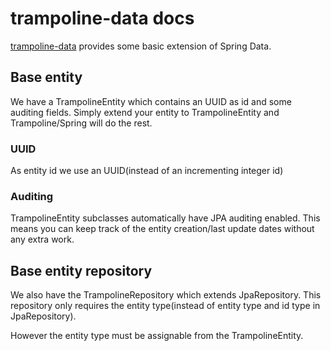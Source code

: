 # trampoline-data docs

[trampoline-data](../trampoline-data) provides some basic extension of Spring Data.

## Base entity
We have a TrampolineEntity which contains an UUID as id and some auditing fields. Simply extend your entity to TrampolineEntity and Trampoline/Spring will do the rest.
### UUID
As entity id we use an UUID(instead of an incrementing integer id)
### Auditing
TrampolineEntity subclasses automatically have JPA auditing enabled. This means you can keep track of the entity creation/last update dates without any extra work.
## Base entity repository
We also have the TrampolineRepository which extends JpaRepository. This repository only requires the entity type(instead of entity type and id type in JpaRepository).

However the entity type must be assignable from the TrampolineEntity.